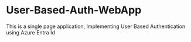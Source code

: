 # User-Based-Auth-WebApp
This is a single page application, Implementing User Based Authentication using Azure Entra Id  
